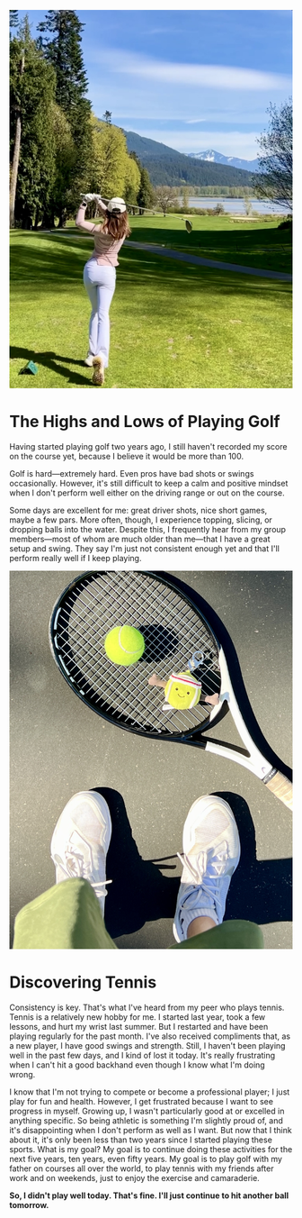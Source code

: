 ![Golf](../../public/images/blog/golf.jpg)

# The Highs and Lows of Playing Golf

Having started playing golf two years ago, I still haven't recorded my score on the course yet, because I believe it would be more than 100.

Golf is hard—extremely hard. Even pros have bad shots or swings occasionally. However, it's still difficult to keep a calm and positive mindset when I don't perform well either on the driving range or out on the course.

Some days are excellent for me: great driver shots, nice short games, maybe a few pars. More often, though, I experience topping, slicing, or dropping balls into the water. Despite this, I frequently hear from my group members—most of whom are much older than me—that I have a great setup and swing. They say I'm just not consistent enough yet and that I'll perform really well if I keep playing.

![Tennis](../../public/images/blog/tennis.jpg)

# Discovering Tennis
Consistency is key. That's what I've heard from my peer who plays tennis. Tennis is a relatively new hobby for me. I started last year, took a few lessons, and hurt my wrist last summer. But I restarted and have been playing regularly for the past month. I've also received compliments that, as a new player, I have good swings and strength. Still, I haven't been playing well in the past few days, and I kind of lost it today. It's really frustrating when I can't hit a good backhand even though I know what I'm doing wrong.

I know that I'm not trying to compete or become a professional player; I just play for fun and health. However, I get frustrated because I want to see progress in myself. Growing up, I wasn't particularly good at or excelled in anything specific. So being athletic is something I'm slightly proud of, and it's disappointing when I don't perform as well as I want. But now that I think about it, it's only been less than two years since I started playing these sports. What is my goal? My goal is to continue doing these activities for the next five years, ten years, even fifty years. My goal is to play golf with my father on courses all over the world, to play tennis with my friends after work and on weekends, just to enjoy the exercise and camaraderie.

**So, I didn't play well today. That's fine. I'll just continue to hit another ball tomorrow.**